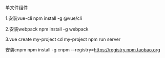 单文件组件

1.安装vue-cli
npm install -g @vue/cli

2.安装webpack
npm install -g webpack

3.vue create my-project
  cd my-project
  npm run server

安装cnpm
npm install -g cnpm --registry=https://registry.npm.taobao.org

